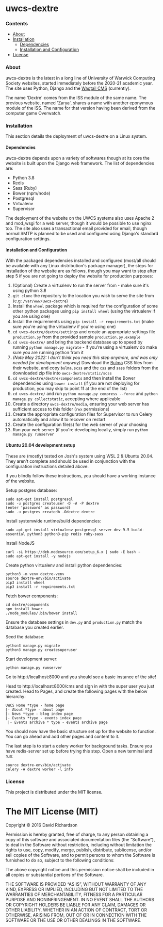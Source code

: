 # uwcs-dextre

### Contents
* [About](#about)
* [Installation](#installation)
  * [Dependencies](#dependencies)
  * [Installation and Configuration](#installation-and-configuration)
* [License](#license)

### About
uwcs-dextre is the latest in a long line of University of Warwick Computing Society websites, started immediately before the 2020-21 academic year. The site uses Python, Django and the [Wagtail CMS](https://github.com/torchbox/wagtail) (currently).

The name 'Dextre' comes from the ISS module of the same name. The previous website, named 'Zarya', shares a name with another eponymous module of the ISS. The name for that version having been derived from the computer game Overwatch.

### Installation
This section details the deployment of uwcs-dextre on a Linux system.

#### Dependencies
uwcs-dextre depends upon a variety of softwares though at its core the website is built upon the Django web framework. The list of dependencies are:

* Python 3.8
* Redis
* Sass (Ruby)
* Bower (npm/node)
* Postgresql
* Virtualenv
* Supervisor

The deployment of the website on the UWCS systems also uses Apache 2 and mod_wsgi for a web server, though it would be possible to use nginx too. The site also uses a transactional email provided for email, though normal SMTP is planned to be used and configured using Django's standard configuration settings.

#### Installation and Configuration
With the packaged dependencies installed and configured (most/all should be available with any Linux distribution's package manager), the steps for installation of the website are as follows, though you may want to stop after step 5 if you are not going to deploy the website for production purposes:

1. (Optional) Create a virtualenv to run the server from - make sure it's using python 3.8
2. `git clone` the repository to the location you wish to serve the site from (e.g: `/var/www/uwcs-dextre`)
3. Install the `wheel` package which is required for the configuration of some other python packages using `pip install wheel` (using the virtualenv if you are using one)   
4. Install the requirements using `pip install -r requirements.txt` (make sure you're using the virtualenv if you're using one)
5. `cd uwcs-dextre/dextre/settings` and create an appropriate settings file `production.py` from the provided sample `production.py.example`
6. `cd uwcs-dextre/` and bring the backend database up to speed by running `python manage.py migrate` - if you're using a virtualenv do make sure you are running python from it
7. *(Note May 2022: I don't think you need this step anymore, and was only needed for development anyway)* Download the [Bulma](https://bulma.io/) CSS files from their website, and copy `bulma.scss` and the `css` and `sass` folders from the downloaded zip file into `uwcs-dextre/static/scss`
8. `cd uwcs-dextre/dextre/components` and then install the Bower dependencies using `bower install` (if you are not deploying for production, you may skip to point 11 at the end of the list)
9. `cd uwcs-dextre/` and run `python manage.py compress --force` and `python manage.py collectstatic`, accepting where applicable
10. Create a directory `uwcs-dextre/media`, ensuring your web server has sufficient access to this folder (`rwx` permissions)
11. Create the appropriate configuration files for Supervisor to run Celery automatically and allow it to recover on restart
12. Create the configuration file(s) for the web server of your choosing
13. Run your web server (if you're developing locally, simply run `python manage.py runserver`

#### Ubuntu 20.04 development setup
These are (mostly) tested on Josh's system using WSL 2 & Ubuntu 20.04. They aren't complete and should be used in conjunction with the configuration instructions detailed above.

If you blindly follow these instructions, you should have a working instance of the website.

Setup postgres database:
```
sudo apt-get install postgresql
sudo -u postgres createuser -D -A -P dextre
(enter 'password' as password)
sudo -u postgres createdb -Odextre dextre
```

Install systemwide runtime/build dependencies:
```
sudo apt-get install virtualenv postgresql-server-dev-9.5 build-essential python3 python3-pip redis ruby-sass
```

Install NodeJS
```
curl -sL https://deb.nodesource.com/setup_6.x | sudo -E bash -
sudo apt-get install -y nodejs
```

Create python virtualenv and install python dependencies:
```
python3 -m venv dextre-venv
source dextre-env/bin/activate
pip3 install wheel
pip3 install -r requirements.txt
```

Fetch bower components:
```
cd dextre/components
npm install bower
./node_modules/.bin/bower install
```

Ensure the database settings in `dev.py` and `production.py` match the database you created earlier.

Seed the database:
```
python3 manage.py migrate
python3 manage.py createsuperuser
```

Start development server:
```
python manage.py runserver
```

Go to http://localhost:8000 and you should see a basic instance of the site!

Head to http://localhost:8000/cms and sign in with the super user you just created. Head to Pages, and create the following pages with the below hierarchy:
```
UWCS Home *type - home page
|- About *type - about page
|- News *type - blog index page
|- Events *type - events index page
 |- Events archive * type - events archive page
```

You should now have the basic structure set up for the website to function. You can go ahead and add other pages and content to it.

The last step is to start a celery worker for background tasks. Ensure you have redis-server set up before trying this step. Open a new terminal and run:

```
source dextre-env/bin/activate
celery -A dextre worker -l info
```

### License
This project is distributed under the MIT license.

The MIT License (MIT)
=====================

Copyright © 2016 David Richardson

Permission is hereby granted, free of charge, to any person
obtaining a copy of this software and associated documentation
files (the “Software”), to deal in the Software without
restriction, including without limitation the rights to use,
copy, modify, merge, publish, distribute, sublicense, and/or sell
copies of the Software, and to permit persons to whom the
Software is furnished to do so, subject to the following
conditions:

The above copyright notice and this permission notice shall be
included in all copies or substantial portions of the Software.

THE SOFTWARE IS PROVIDED “AS IS”, WITHOUT WARRANTY OF ANY KIND,
EXPRESS OR IMPLIED, INCLUDING BUT NOT LIMITED TO THE WARRANTIES
OF MERCHANTABILITY, FITNESS FOR A PARTICULAR PURPOSE AND
NONINFRINGEMENT. IN NO EVENT SHALL THE AUTHORS OR COPYRIGHT
HOLDERS BE LIABLE FOR ANY CLAIM, DAMAGES OR OTHER LIABILITY,
WHETHER IN AN ACTION OF CONTRACT, TORT OR OTHERWISE, ARISING
FROM, OUT OF OR IN CONNECTION WITH THE SOFTWARE OR THE USE OR
OTHER DEALINGS IN THE SOFTWARE.
